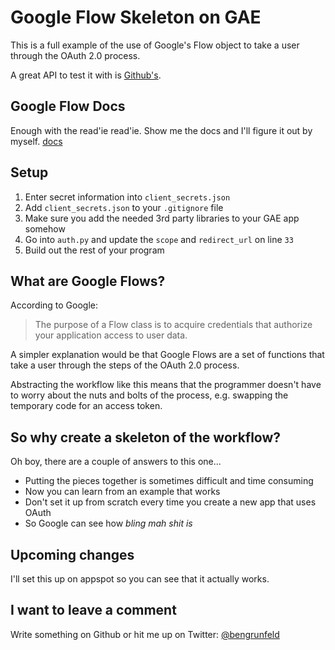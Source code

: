 # Google Flow Skeleton on GAE

This is a full example of the use of Google's Flow object to take a user
through the OAuth 2.0 process. 

A great API to test it with is [Github's](https://developer.github.com/v3/).

## Google Flow Docs

Enough with the read'ie read'ie. Show me the docs and I'll figure it out by
myself. [docs](https://developers.google.com/api-client-library/python/guide/aaa_oauth#flows)

## Setup

1. Enter secret information into `client_secrets.json`
2. Add `client_secrets.json` to your `.gitignore` file
3. Make sure you add the needed 3rd party libraries to your GAE app somehow
4. Go into `auth.py` and update the `scope` and `redirect_url` on line `33`
5. Build out the rest of your program

## What are Google Flows?

According to Google: 

> The purpose of a Flow class is to acquire credentials that authorize your 
application access to user data.

A simpler explanation would be that Google Flows are a set of functions that
take a user through the steps of the OAuth 2.0 process.

Abstracting the workflow like this means that the programmer doesn't have to
worry about the nuts and bolts of the process, e.g. swapping the temporary code
for an access token.

## So why create a skeleton of the workflow?

Oh boy, there are a couple of answers to this one...

* Putting the pieces together is sometimes difficult and time consuming
* Now you can learn from an example that works
* Don't set it up from scratch every time you create a new app that uses OAuth
* So Google can see how *bling mah shit is*

## Upcoming changes

I'll set this up on appspot so you can see that it actually works. 

## I want to leave a comment

Write something on Github or hit me up on Twitter: [@bengrunfeld](https://twitter.com/bengrunfeld) 
